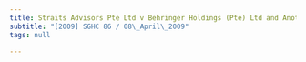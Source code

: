 ```yaml
---
title: Straits Advisors Pte Ltd v Behringer Holdings (Pte) Ltd and Another
subtitle: "[2009] SGHC 86 / 08\_April\_2009"
tags: null

---
```


